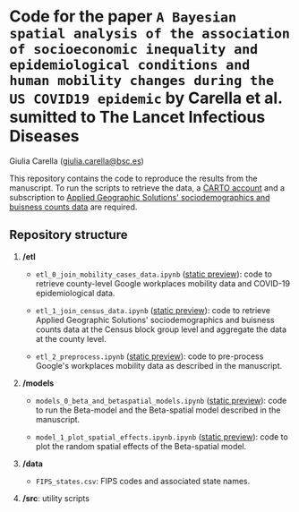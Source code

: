 # Code for the paper `A Bayesian spatial analysis of the association of socioeconomic inequality and epidemiological conditions and human mobility changes during the US COVID19 epidemic` by Carella et al. sumitted to The Lancet Infectious Diseases

Giulia Carella (giulia.carella@bsc.es)

This repository contains the code to reproduce the results from the manuscript. To run the scripts to retrieve the data, a [CARTO account](https://carto.com/) and a subscription to [Applied Geographic Solutions' sociodemographics and buisness counts data](https://carto.com/spatial-data-catalog/browser/?category=demographics&provider=ags) are required.

## Repository structure

1. **/etl**

	- `etl_0_join_mobility_cases_data.ipynb` ([static preview]()): code to retrieve county-level Google workplaces mobility data and COVID-19 epidemiological data.

	- `etl_1_join_census_data.ipynb` ([static preview]()): code to retrieve Applied Geographic Solutions' sociodemographics and buisness counts data at the Census block group level and aggregate the data at the county level. 

	- `etl_2_preprocess.ipynb` ([static preview]()): code to pre-process Google's workplaces mobility data as described in the manuscript. 

2. **/models**
	 
	- `models_0_beta_and_betaspatial_models.ipynb` ([static preview]()): code to run the Beta-model and the Beta-spatial model described in the manuscript.

	- `model_1_plot_spatial_effects.ipynb.ipynb` ([static preview]()): code to plot the random spatial effects of the Beta-spatial model.

3. **/data**

	- `FIPS_states.csv`:  FIPS codes and associated state names.

4. **/src**: utility scripts
